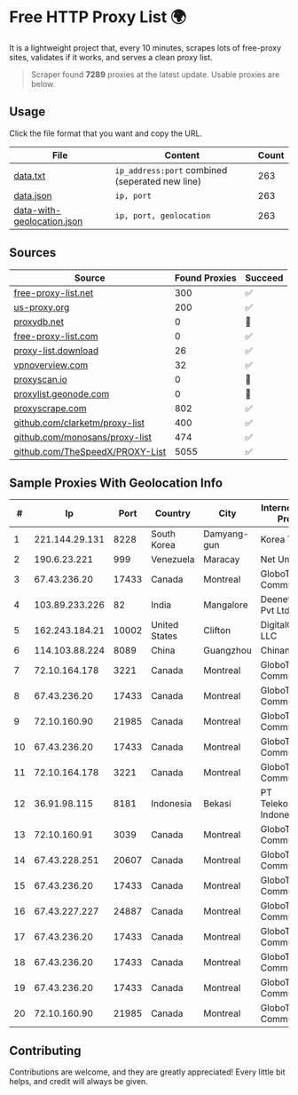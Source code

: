 
# Free HTTP Proxy List 🌍

It is a lightweight project that, every 10 minutes, scrapes lots of free-proxy sites, validates if it works, and serves a clean proxy list.


> Scraper found **7289** proxies at the latest update. Usable proxies are below.

## Usage

Click the file format that you want and copy the URL.


|File|Content|Count|
|----|-------|-----|
|[data.txt](https://raw.githubusercontent.com/themiralay/Proxy-List-World/master/data.txt)|`ip_address:port` combined (seperated new line)|263|
|[data.json](https://raw.githubusercontent.com/themiralay/Proxy-List-World/master/data.json)|`ip, port`|263|
|[data-with-geolocation.json](https://raw.githubusercontent.com/themiralay/Proxy-List-World/master/data-with-geolocation.json)|`ip, port, geolocation`|263|

## Sources

|Source|Found Proxies|Succeed|
|------|-------------|-------|
|[free-proxy-list.net](https://free-proxy-list.net)|300|✅|
|[us-proxy.org](https://www.us-proxy.org)|200|✅|
|[proxydb.net](http://proxydb.net)|0|🚫|
|[free-proxy-list.com](https://free-proxy-list.com/?page=&port=&type%5B%5D=http&type%5B%5D=https&up_time=0&search=Search)|0|✅|
|[proxy-list.download](https://www.proxy-list.download/HTTP)|26|✅|
|[vpnoverview.com](https://vpnoverview.com/privacy/anonymous-browsing/free-proxy-servers)|32|✅|
|[proxyscan.io](https://www.proxyscan.io)|0|🚫|
|[proxylist.geonode.com](https://proxylist.geonode.com/api/proxy-list?limit=300&page=1&sort_by=lastChecked&sort_type=desc&protocols=http,https)|0|🚫|
|[proxyscrape.com](https://api.proxyscrape.com/v2/?request=displayproxies&protocol=http&timeout=10000&country=all&ssl=all&anonymity=all)|802|✅|
|[github.com/clarketm/proxy-list](https://raw.githubusercontent.com/clarketm/proxy-list/master/proxy-list-raw.txt)|400|✅|
|[github.com/monosans/proxy-list](https://raw.githubusercontent.com/monosans/proxy-list/main/proxies/http.txt)|474|✅|
|[github.com/TheSpeedX/PROXY-List](https://raw.githubusercontent.com/TheSpeedX/PROXY-List/master/http.txt)|5055|✅|


## Sample Proxies With Geolocation Info

|#|Ip|Port|Country|City|Internet Service Provider|
|-|--|----|-------|----|-------------------------|
|1|221.144.29.131|8228|South Korea|Damyang-gun|Korea Telecom|
|2|190.6.23.221|999|Venezuela|Maracay|Net Uno|
|3|67.43.236.20|17433|Canada|Montreal|GloboTech Communications|
|4|103.89.233.226|82|India|Mangalore|Deenet Services Pvt Ltd|
|5|162.243.184.21|10002|United States|Clifton|DigitalOcean, LLC|
|6|114.103.88.224|8089|China|Guangzhou|Chinanet|
|7|72.10.164.178|3221|Canada|Montreal|GloboTech Communications|
|8|67.43.236.20|17433|Canada|Montreal|GloboTech Communications|
|9|72.10.160.90|21985|Canada|Montreal|GloboTech Communications|
|10|67.43.236.20|17433|Canada|Montreal|GloboTech Communications|
|11|72.10.164.178|3221|Canada|Montreal|GloboTech Communications|
|12|36.91.98.115|8181|Indonesia|Bekasi|PT Telekomunikasi Indonesia|
|13|72.10.160.91|3039|Canada|Montreal|GloboTech Communications|
|14|67.43.228.251|20607|Canada|Montreal|GloboTech Communications|
|15|67.43.236.20|17433|Canada|Montreal|GloboTech Communications|
|16|67.43.227.227|24887|Canada|Montreal|GloboTech Communications|
|17|67.43.236.20|17433|Canada|Montreal|GloboTech Communications|
|18|67.43.236.20|17433|Canada|Montreal|GloboTech Communications|
|19|67.43.236.20|17433|Canada|Montreal|GloboTech Communications|
|20|72.10.160.90|21985|Canada|Montreal|GloboTech Communications|



## Contributing

Contributions are welcome, and they are greatly appreciated! Every
little bit helps, and credit will always be given.

